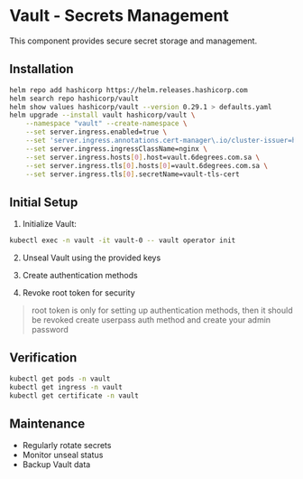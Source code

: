 # Vault - Secrets Management

This component provides secure secret storage and management.

## Installation

```bash
helm repo add hashicorp https://helm.releases.hashicorp.com
helm search repo hashicorp/vault
helm show values hashicorp/vault --version 0.29.1 > defaults.yaml
helm upgrade --install vault hashicorp/vault \
    --namespace "vault" --create-namespace \
    --set server.ingress.enabled=true \
    --set 'server.ingress.annotations.cert-manager\.io/cluster-issuer=http01-clusterissuer' \
    --set server.ingress.ingressClassName=nginx \
    --set server.ingress.hosts[0].host=vault.6degrees.com.sa \
    --set server.ingress.tls[0].hosts[0]=vault.6degrees.com.sa \
    --set server.ingress.tls[0].secretName=vault-tls-cert

```

## Initial Setup

1. Initialize Vault:
```bash
kubectl exec -n vault -it vault-0 -- vault operator init
```

2. Unseal Vault using the provided keys

3. Create authentication methods

4. Revoke root token for security

> root token is only for setting up authentication methods, then it should be revoked
create userpass auth method and create your admin password

## Verification

```bash
kubectl get pods -n vault
kubectl get ingress -n vault
kubectl get certificate -n vault
```

## Maintenance
- Regularly rotate secrets
- Monitor unseal status
- Backup Vault data
